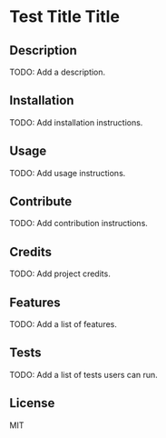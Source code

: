 # Test Title Title
## Description
TODO: Add a description.
## Installation
TODO: Add installation instructions.
## Usage
TODO: Add usage instructions.
## Contribute
TODO: Add contribution instructions.
## Credits
TODO: Add project credits.
## Features
TODO: Add a list of features.
## Tests
TODO: Add a list of tests users can run.
## License
MIT

